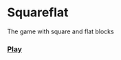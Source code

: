 # Squareflat #
The game with square and flat blocks

### [Play](https://trufi.github.io/Squareflat/) ###
